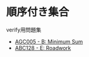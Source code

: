 # 順序付き集合

verify用問題集

- [AGC005 - B: Minimum Sum](https://atcoder.jp/contests/agc005/tasks/agc005_b)
- [ABC128 - E: Roadwork](https://atcoder.jp/contests/abc128/tasks/abc128_e)

